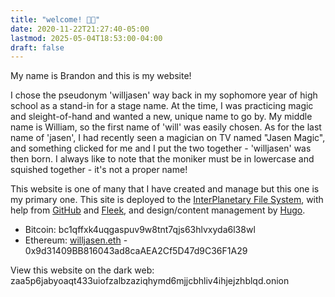 ```yaml
---
title: "welcome! 👋🏻"
date: 2020-11-22T21:27:40-05:00
lastmod: 2025-05-04T18:53:00-04:00
draft: false
---
```

My name is Brandon and this is my website!

I chose the pseudonym 'willjasen' way back in my sophomore year of high school as a stand-in for a stage name. At the time, I was practicing magic and sleight-of-hand and wanted a new, unique name to go by. My middle name is William, so the first name of 'will' was easily chosen. As for the last name of 'jasen', I had recently seen a magician on TV named "Jasen Magic", and something clicked for me and I put the two together - 'willjasen' was then born. I always like to note that the moniker must be in lowercase and squished together - it's not a proper name!

This website is one of many that I have created and manage but this one is my primary one. This site is deployed to the [InterPlanetary File System](https://ipfs.tech), with help from [GitHub](https://github.com/willjasen/website) and [Fleek](https://fleek.co), and design/content management by [Hugo](https://gohugo.io).

- Bitcoin: bc1qffxk4uqgaspuv9w8tnt7qjs63hlvxyda6l38wl
- Ethereum: [willjasen.eth](https://app.ens.domains/willjasen.eth) - 0x9d31409BB816043ad8caAEA2Cf5D47d9C36F1A29

View this website on the dark web: zaa5p6jabyoaqt433uiofzalbzaziqhymd6mjjcbhliv4ihjejzhblqd.onion
